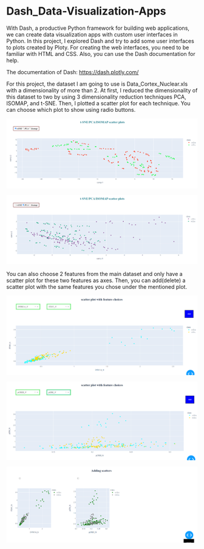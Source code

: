 # Dash_Data-Visualization-Apps

With Dash, a productive Python framework for building web applications, we can create data visualization apps with custom user interfaces in Python. In this project, I explored Dash and try to add some user interfaces to plots created by Ploty. For creating the web interfaces, you need to be familiar with HTML and CSS. Also, you can use the Dash documentation for help. 

The documentation of Dash: https://dash.plotly.com/

For this project, the dataset I am going to use is Data_Cortex_Nuclear.xls with a dimensionality of more than 2. At first, I reduced the dimensionality of this dataset to two by using 3 dimensionality reduction techniques PCA, ISOMAP, and t-SNE. Then, I plotted a scatter plot for each technique. You can choose which plot to show using radio buttons. 

![](t-SNE.png)

![](PCA.png)


You can also choose 2 features from the main dataset and only have a scatter plot for these two features as axes. Then, you can add(delete) a scatter plot with the same features you chose under the mentioned plot.


![](Scatter_1.png)

![](Scatter_2.png)

![](Scatter_plots.png)



